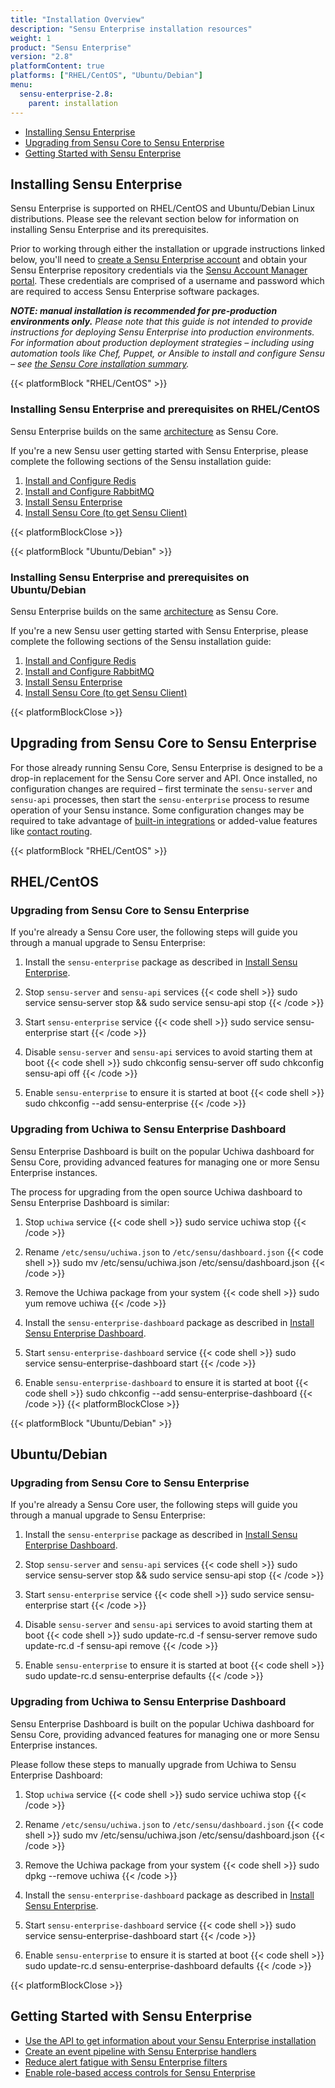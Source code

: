 ```yaml
---
title: "Installation Overview"
description: "Sensu Enterprise installation resources"
weight: 1
product: "Sensu Enterprise"
version: "2.8"
platformContent: true
platforms: ["RHEL/CentOS", "Ubuntu/Debian"]
menu:
  sensu-enterprise-2.8:
    parent: installation
---
```


- [Installing Sensu Enterprise](#installing-sensu-enterprise)
- [Upgrading from Sensu Core to Sensu Enterprise](#upgrading-from-sensu-core-to-sensu-enterprise)
- [Getting Started with Sensu Enterprise](#getting-started-with-sensu-enterprise)

## Installing Sensu Enterprise

Sensu Enterprise is supported on RHEL/CentOS and Ubuntu/Debian Linux
distributions. Please see the relevant section below for information
on installing Sensu Enterprise and its prerequisites.

Prior to working through either the installation or upgrade
instructions linked below, you'll need to [create a Sensu Enterprise account][6]
and obtain your Sensu Enterprise repository credentials via the [Sensu Account Manager
portal][1]. These credentials are comprised of
a username and password which are required to access Sensu Enterprise
software packages.

_**NOTE: manual installation is recommended for pre-production environments
only.** Please note that this guide is not intended to provide instructions for
deploying Sensu Enterprise into production environments. For information about
production deployment strategies &ndash; including using automation tools like
Chef, Puppet, or Ansible to install and configure Sensu &ndash; see
[the Sensu Core installation summary][2]._

{{< platformBlock "RHEL/CentOS" >}}
### Installing Sensu Enterprise and prerequisites on RHEL/CentOS

Sensu Enterprise builds on the same [architecture][3] as Sensu Core.

If you're a new Sensu user getting started with Sensu Enterprise,
please complete the following sections of the Sensu installation guide:

1. [Install and Configure Redis](/sensu-core/latest/installation/install-redis-on-rhel-centos)
2. [Install and Configure RabbitMQ](/sensu-core/latest/installation/install-rabbitmq-on-rhel-centos)
3. [Install Sensu Enterprise](/sensu-core/latest/platforms/sensu-on-rhel-centos/#sensu-enterprise)
4. [Install Sensu Core (to get Sensu Client)](/sensu-core/latest/platforms/sensu-on-rhel-centos/#sensu-core)

{{< platformBlockClose >}}

{{< platformBlock "Ubuntu/Debian" >}}
### Installing Sensu Enterprise and prerequisites on Ubuntu/Debian

Sensu Enterprise builds on the same [architecture][3] as Sensu Core.

If you're a new Sensu user getting started with Sensu Enterprise,
please complete the following sections of the Sensu installation guide:

1. [Install and Configure Redis](/sensu-core/latest/installation/install-redis-on-ubuntu-debian)
2. [Install and Configure RabbitMQ](/sensu-core/latest/installation/install-rabbitmq-on-ubuntu-debian)
3. [Install Sensu Enterprise](/sensu-core/latest/platforms/sensu-on-ubuntu-debian/#sensu-enterprise)
4. [Install Sensu Core (to get Sensu Client)](/sensu-core/latest/platforms/sensu-on-ubuntu-debian/#sensu-core)

{{< platformBlockClose >}}

## Upgrading from Sensu Core to Sensu Enterprise

For those already running Sensu Core, Sensu Enterprise is designed to be a
drop-in replacement for the Sensu Core server and API. Once installed,
no configuration changes are required – first terminate the
`sensu-server` and `sensu-api` processes, then start the `sensu-enterprise`
process to resume operation of your Sensu instance. Some configuration
changes may be required to take advantage of [built-in integrations][4]
or added-value features like [contact routing][5].

{{< platformBlock "RHEL/CentOS" >}}
## RHEL/CentOS
### Upgrading from Sensu Core to Sensu Enterprise

If you're already a Sensu Core user, the following steps will guide
you through a manual upgrade to Sensu Enterprise:

1. Install the `sensu-enterprise` package as described in [Install Sensu Enterprise](/sensu-core/latest/platforms/sensu-on-rhel-centos/#sensu-enterprise).

2. Stop `sensu-server` and `sensu-api` services
{{< code shell >}}
sudo service sensu-server stop && sudo service sensu-api stop
{{< /code >}}

3. Start `sensu-enterprise` service
{{< code shell >}}
sudo service sensu-enterprise start
{{< /code >}}

4. Disable `sensu-server` and `sensu-api` services to avoid starting
them at boot
{{< code shell >}}
sudo chkconfig sensu-server off
sudo chkconfig sensu-api off
{{< /code >}}

5. Enable `sensu-enterprise` to ensure it is started at boot
{{< code shell >}}
sudo chkconfig --add sensu-enterprise
{{< /code >}}

### Upgrading from Uchiwa to Sensu Enterprise Dashboard

Sensu Enterprise Dashboard is built on the popular Uchiwa dashboard
for Sensu Core, providing advanced features for managing one or more
Sensu Enterprise instances.

The process for upgrading from the open source Uchiwa dashboard to
Sensu Enterprise Dashboard is similar:

1. Stop `uchiwa` service
{{< code shell >}}
sudo service uchiwa stop
{{< /code >}}

2. Rename `/etc/sensu/uchiwa.json` to `/etc/sensu/dashboard.json`
{{< code shell >}}
sudo mv /etc/sensu/uchiwa.json /etc/sensu/dashboard.json
{{< /code >}}

3. Remove the Uchiwa package from your system
{{< code shell >}}
sudo yum remove uchiwa
{{< /code >}}

4. Install the `sensu-enterprise-dashboard` package as described in [Install Sensu Enterprise Dashboard](/sensu-core/latest/platforms/sensu-on-rhel-centos/#install-sensu-enterprise-dashboard-repository).

5. Start `sensu-enterprise-dashboard` service
{{< code shell >}}
sudo service sensu-enterprise-dashboard start
{{< /code >}}

6. Enable `sensu-enterprise-dashboard` to ensure it is started at boot
{{< code shell >}}
sudo chkconfig --add sensu-enterprise-dashboard
{{< /code >}}
{{< platformBlockClose >}}

{{< platformBlock "Ubuntu/Debian" >}}
## Ubuntu/Debian
### Upgrading from Sensu Core to Sensu Enterprise

If you're already a Sensu Core user, the following steps will guide
you through a manual upgrade to Sensu Enterprise:

1. Install the `sensu-enterprise` package as described in [Install Sensu Enterprise Dashboard](/sensu-core/latest/platforms/sensu-on-ubuntu-debian/#install-sensu-enterprise-dashboard-repository).
2. Stop `sensu-server` and `sensu-api` services
{{< code shell >}}
sudo service sensu-server stop && sudo service sensu-api stop
{{< /code >}}

3. Start `sensu-enterprise` service
{{< code shell >}}
sudo service sensu-enterprise start
{{< /code >}}

4. Disable `sensu-server` and `sensu-api` services to avoid starting
them at boot
{{< code shell >}}
sudo update-rc.d -f sensu-server remove
sudo update-rc.d -f sensu-api remove
{{< /code >}}

5. Enable `sensu-enterprise` to ensure it is started at boot
{{< code shell >}}
sudo update-rc.d sensu-enterprise defaults
{{< /code >}}

### Upgrading from Uchiwa to Sensu Enterprise Dashboard

Sensu Enterprise Dashboard is built on the popular Uchiwa dashboard
for Sensu Core, providing advanced features for managing one or more
Sensu Enterprise instances.

Please follow these steps to manually upgrade from Uchiwa to Sensu
Enterprise Dashboard:

1. Stop `uchiwa` service
{{< code shell >}}
sudo service uchiwa stop
{{< /code >}}

2. Rename `/etc/sensu/uchiwa.json` to `/etc/sensu/dashboard.json`
{{< code shell >}}
sudo mv /etc/sensu/uchiwa.json /etc/sensu/dashboard.json
{{< /code >}}

3. Remove the Uchiwa package from your system
{{< code shell >}}
sudo dpkg --remove uchiwa
{{< /code >}}

4. Install the `sensu-enterprise-dashboard` package as described in [Install Sensu Enterprise](/sensu-core/latest/platforms/sensu-on-ubuntu-debian/#sensu-enterprise).

5. Start `sensu-enterprise-dashboard` service
{{< code shell >}}
sudo service sensu-enterprise-dashboard start
{{< /code >}}

6. Enable `sensu-enterprise` to ensure it is started at boot
{{< code shell >}}
sudo update-rc.d sensu-enterprise-dashboard defaults
{{< /code >}}

{{< platformBlockClose >}}

## Getting Started with Sensu Enterprise

- [Use the API to get information about your Sensu Enterprise installation][7]
- [Create an event pipeline with Sensu Enterprise handlers][4]
- [Reduce alert fatigue with Sensu Enterprise filters][8]
- [Enable role-based access controls for Sensu Enterprise][9]

[1]: https://account.sensu.io/
[2]: /sensu-core/latest/installation/summary
[3]: /sensu-core/latest/overview/architecture
[4]: ../../built-in-handlers#list-of-built-in-handlers
[5]: ../../contact-routing
[6]: https://account.sensu.io/users/sign_up?plan=platinum
[7]: /sensu-core/latest/api/health-and-info/#health-get
[8]: ../../built-in-filters/
[9]: /sensu-enterprise-dashboard/latest/rbac/overview
